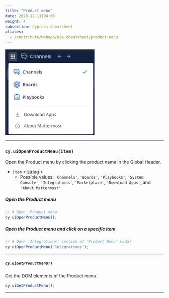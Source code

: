 ```yaml
---
title: "Product menu"
date: 2020-12-11T00:00
weight: 4
subsection: Cypress cheatsheet
aliases:
  - /contribute/webapp/e2e-cheatsheet/product-menu
---
```


![image](product-menu.png)

***

### `cy.uiOpenProductMenu(item)`
Open the Product menu by clicking the product name in the Global Header.

- `item`
< <a target="_blank" href="https://developer.mozilla.org/en-US/docs/Web/JavaScript/Data_structures#String_type">string</a> >
  - Possible values: `'Channels'`, `'Boards'`, `'Playbooks'`, `'System Console'`, `'Integrations'`, `'Marketplace'`, `'Download Apps'`, and `'About Mattermost'`.

##### Open the Product menu
```javascript
// # Open 'Product menu'
cy.uiOpenProductMenu();
```

##### Open the Product menu and click on a specific item
```javascript
// # Open 'Integrations' section of 'Product Menu' modal
cy.uiOpenProductMenu('Integrations');
```

***

##### `cy.uiGetProductMenu()`
Get the DOM elements of the Product menu.

```javascript
cy.uiGetProductMenu();
```

***
